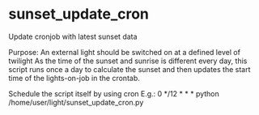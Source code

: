 # sunset_update_cron
Update cronjob with latest sunset data

Purpose:
An external light should be switched on at a defined level of twilight
As the time of the sunset and sunrise is different every day, this script runs once a day to calculate the sunset and then updates the start time of the lights-on-job in the crontab. 

Schedule the script itself by using cron
E.g.:
0 */12 * * * python /home/user/light/sunset_update_cron.py
